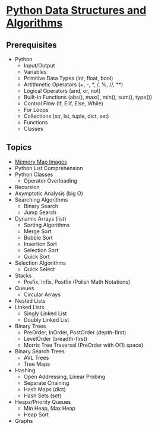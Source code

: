# [Python Data Structures and Algorithms](https://www.youtube.com/playlist?list=PLnKe36F30Y4bcRomKi02sP9NR27KnBqCK)

## Prerequisites
* Python
  * Input/Output
  * Variables
  * Primitive Data Types (int, float, bool)
  * Artithmetic Operators (+, -, *, /, %, //, **)
  * Logical Operators (and, or, not)
  * Built-in Functions (abs(), max(), min(), sum(), type())
  * Control Flow (If, Elif, Else, While)
  * For Loops
  * Collections (str, lst, tuple, dict, set)
  * Functions
  * Classes 

## Topics
* [Memory Map Images](https://github.com/ImKennyYip/Data-Structures-Algorithms/tree/main/Memory%20Maps)
* Python List Comprehension
* Python Classes
    * Operator Overloading
* Recursion
* Asymptotic Analysis (big O)
* Searching Algorithms
    * Binary Search
    * Jump Search
* Dynamic Arrays (list)
    * Sorting Algorithms
    * Merge Sort
    * Bubble Sort
    * Insertion Sort
    * Selection Sort
    * Quick Sort
* Selection Algorithms
    * Quick Select
* Stacks
    * Prefix, Infix, Postfix (Polish Math Notations)
* Queues
    * Circular Arrays
* Nested Lists
* Linked Lists
    * Singly Linked List
    * Doubly Linked List
* Binary Trees
    * PreOrder, InOrder, PostOrder (depth-first)
    * LevelOrder (breadth-first)
    * Morris Tree Traversal (PreOrder with O(1) space)
* Binary Search Trees
    * AVL Trees
    * Tree Maps
* Hashing
    * Open Addressing, Linear Probing
    * Separate Chaining
    * Hash Maps (dict)
    * Hash Sets (set)
* Heaps/Priority Queues
    * Min Heap, Max Heap
    * Heap Sort
* Graphs


